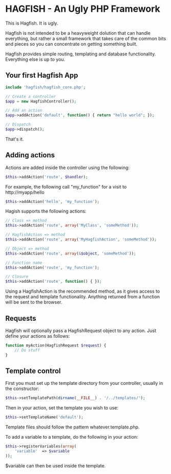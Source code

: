 # HAGFISH - An Ugly PHP Framework


This is Hagfish. It is ugly. 

Hagfish is not intended to be a heavyweight dolution that can handle everything, but rather a small framework that takes care of the common bits and pieces so you can concentrate on getting something built.

Hagfish provides simple routing, templating and database functionality. Everything else is up to you.


## Your first Hagfish App

```php
include 'hagfish/hagfish_core.php';

// Create a controller
$app = new HagfishController();

// Add an action
$app->addAction('default', function() { return "hello world"; });

// Dispatch
$app->dispatch();
```

That's it.


## Adding actions

Actions are added inside the controller using the following:

```php
$this->addAction('route', $handler);
```

For example, the following call "my_function" for a visit to http://myapp/hello 

```php
$this->addAction('hello', 'my_function');
```


Hagish supports the following actions:

```php
// Class => method
$this->addAction('route', array('MyClass', 'someMethod'));

// HagfishAction => method
$this->addAction('route', array('MyHagfishAction', 'someMethod'));

// Object => method
$this->addAction('route', array(&$object, 'someMethod'));

// Function name
$this->addAction('route', 'my_function');

// Closure
$this->addAction('route', function() { });

```

Using a HagfishAction is the recommended method, as it gives access to the request and template functionality. Anything returned from a function will be sent to the browser.


## Requests

Hagfish will optionally pass a HagfishRequest object to any action. Just define your actions as follows:

```php
function myAction(HagfishRequest $request) {
	// Do stuff
}
```


## Template control

First you must set up the template directory from your controller, usually in the
constructor:

```php
$this->setTemplatePath(dirname(__FILE__) . '/../templates/');
```

Then in your action, set the template you wish to use:

```php
$this->setTemplateName('default');
```

Template files should follow the pattern whatever.template.php.

To add a variable to a template, do the following in your action:

```php
$this->registerVariables(array(
	'variable'	=> $variable
));
```

$variable can then be used inside the template.

